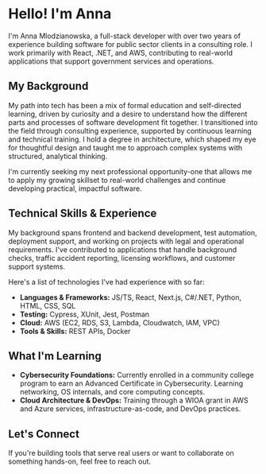 # Hello! I'm Anna

I'm Anna Mlodzianowska, a full-stack developer with over two years of experience building software for public sector clients in a consulting role. I work primarily with React, .NET, and AWS, contributing to real-world applications that support government services and operations.

## My Background

My path into tech has been a mix of formal education and self-directed learning, driven by curiosity and a desire to understand how the different parts and processes of software development fit together. I transitioned into the field through consulting experience, supported by continuous learning and technical training. I hold a degree in architecture, which shaped my eye for thoughtful design and taught me to approach complex systems with structured, analytical thinking.

I'm currently seeking my next professional opportunity-one that allows me to apply my growing skillset to real-world challenges and continue developing practical, impactful software.

## Technical Skills & Experience

My background spans frontend and backend development, test automation, deployment support, and working on projects with legal and operational requirements. I've contributed to applications that handle background checks, traffic accident reporting, licensing workflows, and customer support systems.

Here's a list of technologies I've had experience with so far:

- **Languages & Frameworks:** JS/TS, React, Next.js, C#/.NET, Python, HTML, CSS, SQL
- **Testing:** Cypress, XUnit, Jest, Postman
- **Cloud:** AWS (EC2, RDS, S3, Lambda, Cloudwatch, IAM, VPC)
- **Tools & Skills:** REST APIs, Docker

## What I'm Learning

- **Cybersecurity Foundations:** Currently enrolled in a community college program to earn an Advanced Certificate in Cybersecurity. Learning networking, OS internals, and core computing concepts.
- **Cloud Architecture & DevOps:** Training through a WIOA grant in AWS and Azure services, infrastructure-as-code, and DevOps practices.

## Let's Connect

If you're building tools that serve real users or want to collaborate on something hands-on, feel free to reach out.


<!--
**amlodzianowska/amlodzianowska** is a ✨ _special_ ✨ repository because its `README.md` (this file) appears on your GitHub profile.

Here are some ideas to get you started:

- 🔭 I’m currently working on ...
- 🌱 I’m currently learning ...
- 👯 I’m looking to collaborate on ...
- 🤔 I’m looking for help with ...
- 💬 Ask me about ...
- 📫 How to reach me: ...
- 😄 Pronouns: ...
- ⚡ Fun fact: ...
-->
